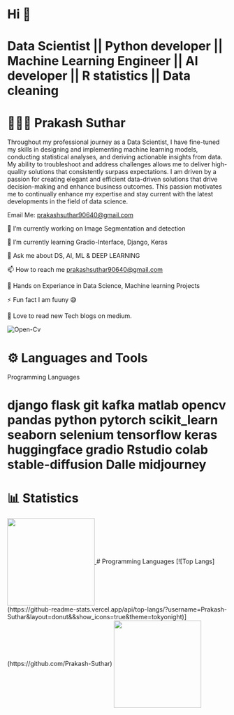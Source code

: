   # Hi 👋
# Data Scientist || Python developer || Machine Learning Engineer || AI developer || R statistics || Data cleaning 
# 👨🏻‍💻 Prakash Suthar


Throughout my professional journey as a Data Scientist, I have fine-tuned my skills in designing and implementing machine learning models, conducting statistical analyses, and deriving actionable insights from data. My ability to troubleshoot and address challenges allows me to deliver high-quality solutions that consistently surpass expectations.
I am driven by a passion for creating elegant and efficient data-driven solutions that drive decision-making and enhance business outcomes. This passion motivates me to continually enhance my expertise and stay current with the latest developments in the field of data science.

Email Me: prakashsuthar90640@gmail.com

🔭 I’m currently working on Image Segmentation and detection 

🌱 I’m currently learning Gradio-Interface, Django, Keras

💬 Ask me about DS, AI, ML & DEEP LEARNING

📫 How to reach me prakashsuthar90640@gmail.com

📄 Hands on Experiance in Data Science, Machine learning Projects

⚡ Fun fact I am fuuny 😅

💞️ Love to read new Tech blogs on medium. 

![Open-Cv]([https://opencv.org/](https://opencv1.b-cdn.net/wp-content/uploads/2022/05/logo.png))


# ⚙️ Languages and Tools
Programming Languages
# django flask  git  kafka  matlab  opencv  pandas  python  pytorch scikit_learn  seaborn  selenium  tensorflow  keras  huggingface  gradio  Rstudio  colab  stable-diffusion  Dalle midjourney 

# 📊 Statistics
<a href="https://github.com/Prakash-Suthar">
  <img height=200 align="center" src="https://github-readme-stats.vercel.app/api?username=Prakash-Suthar&show_icons=true&theme=tokyonight" />
</a>
# Programming Languages
[![Top Langs](https://github-readme-stats.vercel.app/api/top-langs/?username=Prakash-Suthar&layout=donut&&show_icons=true&theme=tokyonight)](https://github.com/Prakash-Suthar)
<a href="https://github.com/Prakash-Suthar">
  <img height=200 align="center" src="https://github-readme-stats.vercel.app/api/top-langs?username=Prakash-Suthar&layout=compact&show_icons=true&langs_count=8&card_width=320" />
</a>


<!---

Khaled Badran's GitHub Stats

GitHub Streak

Most Used Languages

<!---
Prakash-Suthar/Prakash-Suthar is a ✨ special ✨ repository because its `README.md` (this file) appears on your GitHub profile.
You can click the Preview link to take a look at your changes.
--->
